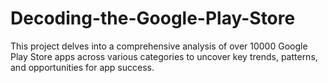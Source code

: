 # Decoding-the-Google-Play-Store
 This project delves into a comprehensive analysis of over 10000 Google Play Store apps across various categories to uncover key trends, patterns, and opportunities for app success. 
